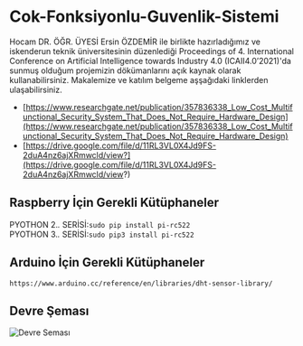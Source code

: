 # Cok-Fonksiyonlu-Guvenlik-Sistemi
Hocam DR. ÖĞR. ÜYESİ Ersin ÖZDEMİR ile birlikte hazırladığımız ve iskenderun teknik üniversitesinin düzenlediği Proceedings of 4. International Conference on Artificial Intelligence towards Industry 4.0 (ICAII4.0’2021)'da sunmuş olduğum projemizin dökümanlarını açık kaynak olarak kullanabilirsiniz. Makalemize ve katılım belgeme aşşağıdaki linklerden ulaşabilirsiniz.

* [https://www.researchgate.net/publication/357836338_Low_Cost_Multifunctional_Security_System_That_Does_Not_Require_Hardware_Design](https://www.researchgate.net/publication/357836338_Low_Cost_Multifunctional_Security_System_That_Does_Not_Require_Hardware_Design)        
* [https://drive.google.com/file/d/11RL3VL0X4Jd9FS-2duA4nz6ajXRmwcld/view?](https://drive.google.com/file/d/11RL3VL0X4Jd9FS-2duA4nz6ajXRmwcld/view?) 

## Raspberry İçin Gerekli Kütüphaneler
PYOTHON 2.*.* SERİSİ:``sudo pip install pi-rc522``           
PYOTHON 3.*.* SERİSİ:``sudo pip3 install pi-rc522``

## Arduino İçin Gerekli Kütüphaneler
``https://www.arduino.cc/reference/en/libraries/dht-sensor-library/``

## Devre Şeması
![Devre Seması](https://user-images.githubusercontent.com/75435070/170705412-fdd7aa49-0a4d-4d89-873a-0ab7b46c712e.png)
